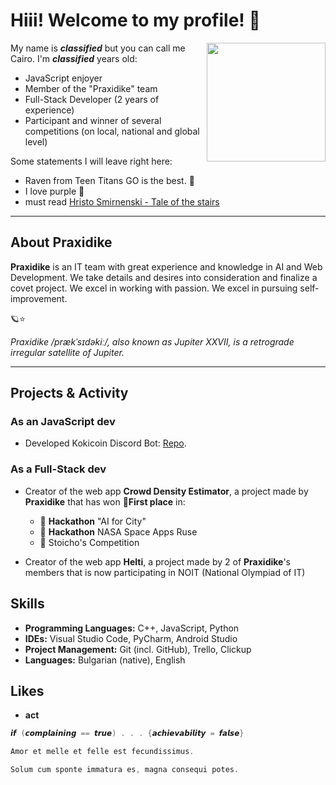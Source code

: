 # Hiii! Welcome to my profile! 👋

<p>
 <img width="190" align='right' src="https://i.imgur.com/DFcjx6d.png">
 </p>

My name is ***classified*** but you can call me Cairo. I'm ***classified*** years old:

- JavaScript enjoyer
- Member of the "Praxidike" team
- Full-Stack Developer (2 years of experience)
- Participant and winner of several competitions (on local, national and global level)

Some statements I will leave right here:

- Raven from Teen Titans GO is the best. 💜
- I love purple 💜
- must read [Hristo Smirnenski - Tale of the stairs](https://www.slovo.bg/showwork.php3?AuID=386&WorkID=13571&Level=1)

 ---

## About Praxidike

**Praxidike** is an IT team with great experience and knowledge in AI and Web Development. We take details and desires into consideration and finalize a covet project. We excel in working with passion. We excel in pursuing self-improvement.

🪐⭐

*Praxidike /prækˈsɪdəkiː/, also known as Jupiter XXVII, is a retrograde irregular satellite of Jupiter.*

  ---

## Projects & Activity

### **As an JavaScript dev**

- Developed Kokicoin Discord Bot: [Repo](https://github.com/Zakrok09/kokicoin).

### As a Full-Stack dev

- Creator of the web app **Crowd Density Estimator**, a project made by **Praxidike** that has won **🥇First place** in:

  - 🤖 **Hackathon** "AI for City"
  - 🚀 **Hackathon** NASA Space Apps Ruse
  - 💩 Stoicho's Competition

- Creator of the web app **Helti**, a project made by 2 of **Praxidike**'s members that is now participating in NOIT (National Olympiad of IT)

## Skills

- **Programming Languages:** C++, JavaScript, Python
- **IDEs:** Visual Studio Code, PyCharm, Android Studio
- **Project Management:** Git (incl. GitHub), Trello, Clickup
- **Languages:** Bulgarian (native), English

## Likes

- **act**

```c
𝙞𝙛 (𝙘𝙤𝙢𝙥𝙡𝙖𝙞𝙣𝙞𝙣𝙜 == 𝙩𝙧𝙪𝙚) . . . {𝙖𝙘𝙝𝙞𝙚𝙫𝙖𝙗𝙞𝙡𝙞𝙩𝙮 = 𝙛𝙖𝙡𝙨𝙚}
```

```c
Amor et melle et felle est fecundissimus. 

Solum cum sponte immatura es, magna consequi potes.
```
